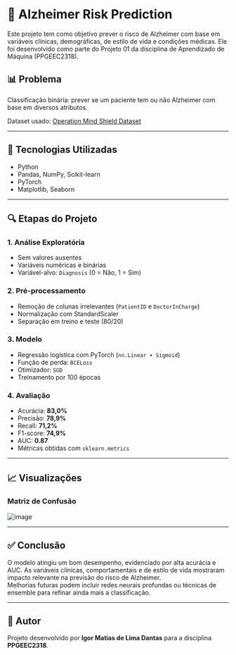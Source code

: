 # 🧠 Alzheimer Risk Prediction

Este projeto tem como objetivo prever o risco de Alzheimer com base em variáveis clínicas, demográficas, de estilo de vida e condições médicas. Ele foi desenvolvido como parte do Projeto 01 da disciplina de Aprendizado de Máquina (PPGEEC2318).

## 📊 Problema

Classificação binária: prever se um paciente tem ou não Alzheimer com base em diversos atributos.

Dataset usado: [Operation Mind Shield Dataset](https://github.com/PATRICK079/Operation-Mind-Shield)

---

## 🧪 Tecnologias Utilizadas

- Python
- Pandas, NumPy, Scikit-learn
- PyTorch
- Matplotlib, Seaborn

---

## 🔍 Etapas do Projeto

### 1. Análise Exploratória
- Sem valores ausentes
- Variáveis numéricas e binárias
- Variável-alvo: `Diagnosis` (0 = Não, 1 = Sim)

### 2. Pré-processamento
- Remoção de colunas irrelevantes (`PatientID` e `DoctorInCharge`)
- Normalização com StandardScaler
- Separação em treino e teste (80/20)

### 3. Modelo
- Regressão logística com PyTorch (`nn.Linear + Sigmoid`)
- Função de perda: `BCELoss`
- Otimizador: `SGD`
- Treinamento por 100 épocas

### 4. Avaliação
- Acurácia: **83,0%**
- Precisão: **78,9%**
- Recall: **71,2%**
- F1-score: **74,9%**
- AUC: **0.87**
- Métricas obtidas com `sklearn.metrics`

---

## 📈 Visualizações

### Matriz de Confusão

![image](https://github.com/user-attachments/assets/420f6395-6091-41f9-ad57-3c87d114a37e)


---

## ✅ Conclusão

O modelo atingiu um bom desempenho, evidenciado por alta acurácia e AUC. As variáveis clínicas, comportamentais e de estilo de vida mostraram impacto relevante na previsão do risco de Alzheimer.  
Melhorias futuras podem incluir redes neurais profundas ou técnicas de ensemble para refinar ainda mais a classificação.

---

## 🧠 Autor

Projeto desenvolvido por **Igor Matias de Lima Dantas** para a disciplina **PPGEEC2318**.

